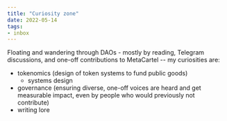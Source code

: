 ```yaml
---
title: "Curiosity zone"
date: 2022-05-14
tags:
- inbox
---
```


Floating and wandering through DAOs - mostly by reading, Telegram discussions, and one-off contributions to MetaCartel -- my curiosities are: 

- tokenomics (design of token systems to fund public goods)
	- systems design 
- governance (ensuring diverse, one-off voices are heard and get measurable impact, even by people who would previously not contribute)
- writing lore

